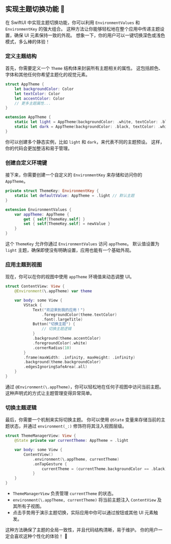 ﻿## 实现主题切换功能 🎨

在 SwiftUI 中实现主题切换功能，你可以利用 `EnvironmentValues` 和 `EnvironmentKey` 的强大组合。 这种方法让你能够轻松地在整个应用中传递主题设置，确保 UI 元素保持一致的外观。 想象一下，你的用户可以一键切换深色或浅色模式，多么棒的体验！

### 定义主题结构

首先，你需要定义一个 `Theme` 结构体来封装所有主题相关的属性。 这包括颜色、字体和其他任何你希望主题化的视觉元素。

```swift
struct AppTheme {
    let backgroundColor: Color
    let textColor: Color
    let accentColor: Color
    // 更多主题属性...
}

extension AppTheme {
    static let light = AppTheme(backgroundColor: .white, textColor: .black, accentColor: .blue)
    static let dark = AppTheme(backgroundColor: .black, textColor: .white, accentColor: .orange)
}
```

你可以创建多个静态实例，比如 `light` 和 `dark`，来代表不同的主题预设。 这样，你的代码会更加整洁和易于管理。

### 创建自定义环境键

接下来，你需要创建一个自定义的 `EnvironmentKey` 来存储和访问你的 `AppTheme`。

```swift
private struct ThemeKey: EnvironmentKey {
    static let defaultValue: AppTheme = .light // 默认主题
}

extension EnvironmentValues {
    var appTheme: AppTheme {
        get { self[ThemeKey.self] }
        set { self[ThemeKey.self] = newValue }
    }
}
```

这个 `ThemeKey` 允许你通过 `EnvironmentValues` 访问 `appTheme`。 默认值设置为 `light` 主题，确保即使没有明确设置，应用也能有一个基础外观。

### 应用主题到视图

现在，你可以在你的视图中使用 `appTheme` 环境值来动态调整 UI。

```swift
struct ContentView: View {
    @Environment(\.appTheme) var theme

    var body: some View {
        VStack {
            Text("欢迎来到我的应用！")
                .foregroundColor(theme.textColor)
                .font(.largeTitle)
            Button("切换主题") {
                // 切换主题逻辑
            }
            .background(theme.accentColor)
            .foregroundColor(.white)
            .cornerRadius(10)
        }
        .frame(maxWidth: .infinity, maxHeight: .infinity)
        .background(theme.backgroundColor)
        .edgesIgnoringSafeArea(.all)
    }
}
```

通过 `@Environment(\.appTheme)`，你可以轻松地在任何子视图中访问当前主题。 这种声明式的方式让主题管理变得异常简单。

### 切换主题逻辑

最后，你需要一个机制来实际切换主题。 你可以使用 `@State` 变量来存储当前的主题状态，并通过 `environment(_:)` 修饰符将其注入视图层级。

```swift
struct ThemeManagerView: View {
    @State private var currentTheme: AppTheme = .light

    var body: some View {
        ContentView()
            .environment(\.appTheme, currentTheme)
            .onTapGesture {
                currentTheme = (currentTheme.backgroundColor == .black) ? .light : .dark
            }
    }
}
```

*   `ThemeManagerView` 负责管理 `currentTheme` 的状态。
*   `environment(\.appTheme, currentTheme)` 将当前主题注入 `ContentView` 及其所有子视图。
*   点击手势用于演示主题切换，实际应用中你可以通过按钮或其他 UI 元素触发。

这种方法确保了主题的全局一致性，并且代码结构清晰，易于维护。 你的用户一定会喜欢这种个性化的体验！ 🚀